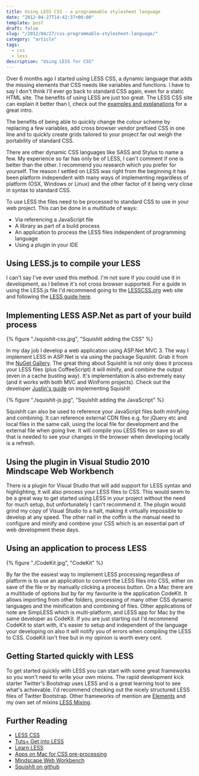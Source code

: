 ```yaml
---
title: Using LESS CSS - a programmable stylesheet language
date: "2012-04-27T14:42:37+00:00"
template: post
draft: false
slug: "/2012/04/27/css-programmable-stylesheet-language/"
category: "article"
tags:
  - css
  - less
description: "Using LESS for CSS"
---
```


Over 6 months ago I started using LESS CSS, a dynamic language that adds the missing elements that CSS needs like variables and functions. I have to say I don't think I'll ever go back to standard CSS again, even for a static HTML site. The benefits of using LESS are just too great. The LESS CSS site can explain it better than I, check out the [examples and explanations](http://lesscss.org/) for a great intro.

The benefits of being able to quickly change the colour scheme by replacing a few variables, add cross browser vendor prefixed CSS in one line and to quickly create grids tailored to your project far out weigh the portability of standard CSS.

There are other dynamic CSS languages like SASS and Stylus to name a few. My experience so far has only be of LESS, I can't comment if one is better than the other. I recommend you research which you prefer for yourself. The reason I settled on LESS was right from the beginning it has been platform independent with many ways of implementing regardless of platform (OSX, Windows or Linux) and the other factor of it being very close in syntax to standard CSS.

To use LESS the files need to be processed to standard CSS to use in your web project. This can be done in a multitude of ways:

- Via referencing a JavaScript file
- A library as part of a build process
- An application to process the LESS files independent of programming language
- Using a plugin in your IDE

## Using LESS.js to compile your LESS

I can't say I've ever used this method. I'm not sure if you could use it in development, as I believe it's not cross browser supported. For a guide in using the LESS.js file I'd recommend going to the [LESSCSS.org](http://lesscss.org) web site and following the [LESS guide here](http://lesscss.org/#-client-side-usage).

## Implementing LESS ASP.Net as part of your build process

{% figure "./squishit-css.jpg", "SquishIt adding the CSS" %}

In my day job I develop a web application using ASP.Net MVC 3. The way I implement LESS in ASP.Net is via using the package SquishIt. Grab it from the [NuGet Gallery](http://nuget.org/packages/SquishIt). The great thing about SquishIt is not only does it process your LESS files (plus CoffeeScript) it will minify, and combine the output (even in a cache busting way). It's implementation is also extremely easy (and it works with both MVC and WinForm projects). Check out the developer [Justin's guide](http://www.codethinked.com/squishit-the-friendly-aspnet-javascript-and-css-squisher) on implementing SquishIt

{% figure "./squishit-js.jpg", "SquishIt adding the JavaScript" %}

SquishIt can also be used to reference your JavaScript files both minifying and combining. It can reference external CDN files e.g. for jQuery etc and local files in the same call, using the local file for development and the external file when going live. It will compile you LESS files on save so all that is needed to see your changes in the browser when developing locally is a refresh.

## Using the plugin in Visual Studio 2010 Mindscape Web Workbench

There is a plugin for Visual Studio that will add support for LESS syntax and highlighting, it will also process your LESS files to CSS. This would seem to be a great way to get started using LESS in your project without the need for much setup, but unfortunately I can't recommend it. The plugin would grind my copy of Visual Studio to a halt, making it virtually impossible to develop at any speed. The other nail in the coffin is the manual need to configure and minify and combine your CSS which is an essential part of web development these days.

## Using an application to process LESS

{% figure "./CodeKit.jpg", "CodeKit" %}

By far the the easiest way to implement LESS processing regardless of platform is to use an application to convert the LESS files into CSS, either on save of the file or by manually clicking a process button. On a Mac there are a multitude of options but by far my favourite is the application CodeKit. It allows importing from other folders, processing of many other CSS dynamic languages and the minification and combining of files. Other applications of note are SimpLESS which is multi-platform, and LESS app for Mac by the same developer as CodeKit. If you are just starting out I'd recommend CodeKit to start with, it's easier to setup and independent of the language your developing on also it will notify you of errors when compiling the LESS to CSS. CodeKit isn't free but in my opinion is worth every cent.

## Getting Started quickly with LESS

To get started quickly with LESS you can start with some great frameworks so you won't need to write your own mixins. The rapid development kick starter Twitter's Bootstrap uses LESS and is a great learning tool to see what's achievable. I'd recommend checking out the nicely structured LESS files of Twitter Bootstrap. Other frameworks of mention are [Elements](http://lesselements.com/) and my own set of mixins [LESS Mixing](https://github.com/andrewjamesford/lessmixing).

## Further Reading

- [LESS CSS](http://lesscss.org)
- [Tuts+ Get into LESS](http://webdesign.tutsplus.com/tutorials/htmlcss-tutorials/get-into-less-the-programmable-stylesheet-language/)
- [Learn LESS](http://www.12devsofxmas.co.uk/2011/12/less/)
- [Apps on Mac for CSS pre-processing](http://mac.appstorm.net/roundups/internet-roundup/5-mac-apps-that-make-css-preprocessors-easier-to-use/)
- [Mindscape Web Workbench](http://www.mindscapehq.com/products/web-workbench)
- [SquishIt on github](https://github.com/jetheredge/SquishIt)
